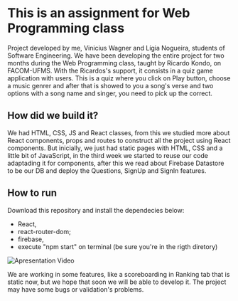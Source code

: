 # This is an assignment for Web Programming class

Project developed by me, Vinicius Wagner and Lígia Nogueira, students of Software Engineering. We have been developing the entire project for two months during the Web Programming class, taught by Ricardo Kondo, on FACOM-UFMS. With the Ricardos's support, it consists in a quiz game application with users.
This is a quiz where you click on Play button, choose a music genrer and after that is showed to you a song's verse and two options with a song name and singer, you need to pick up the correct.

## How did we build it?

We had HTML, CSS, JS and React classes, from this we studied more about React components, props and routes to construct all the project using React components. But inicially, we just had static pages with HTML, CSS and a little bit of JavaScript, in the third week we started to reuse our code adaptading it for components, after this we read about Firebase Datastore to be our DB and deploy the Questions, SignUp and SignIn features.

## How to run

Download this repository and install the dependecies below:
- React,
- react-router-dom;
- firebase,
- execute "npm start" on terminal (be sure you're in the rigth diretory)

![Apresentation Video](https://github.com/FeliPellissari/QuizMusical-ProgWeb/blob/main/ApresentationVideo.gif)

We are working in some features, like a scoreboarding in Ranking tab that is static now, but we hope that soon we will be able to develop it. The project may have some bugs or validation's problems.
